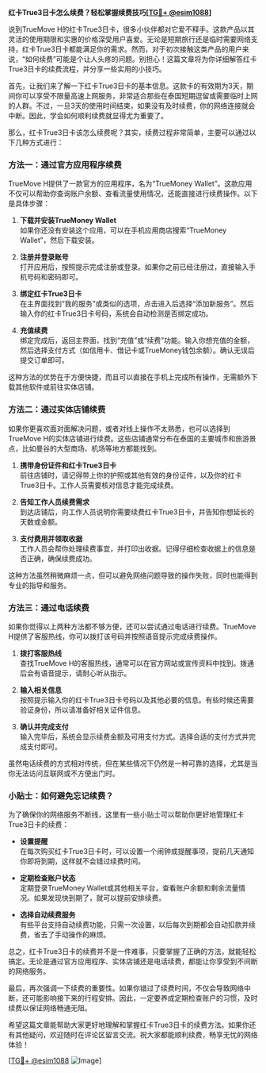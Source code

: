 **红卡True3日卡怎么续费？轻松掌握续费技巧[[TG💪+ @esim1088](https://t.me/s/esim1088)]**

说到TrueMove H的红卡True3日卡，很多小伙伴都对它爱不释手。这款产品以其灵活的使用期限和实惠的价格深受用户喜爱。无论是短期旅行还是临时需要网络支持，红卡True3日卡都能满足你的需求。然而，对于初次接触这类产品的用户来说，“如何续费”可能是个让人头疼的问题。别担心！这篇文章将为你详细解答红卡True3日卡的续费流程，并分享一些实用的小技巧。

首先，让我们来了解一下红卡True3日卡的基本信息。这款卡的有效期为3天，期间你可以享受不限量高速上网服务，非常适合那些在泰国短期逗留或需要临时上网的人群。不过，一旦3天的使用时间结束，如果没有及时续费，你的网络连接就会中断。因此，学会如何顺利续费就显得尤为重要了。

那么，红卡True3日卡该怎么续费呢？其实，续费过程非常简单，主要可以通过以下几种方式进行：

### 方法一：通过官方应用程序续费

TrueMove H提供了一款官方的应用程序，名为“TrueMoney Wallet”。这款应用不仅可以帮助你查询账户余额、查看流量使用情况，还能直接进行续费操作。以下是具体步骤：

1. **下载并安装TrueMoney Wallet**  
   如果你还没有安装这个应用，可以在手机应用商店搜索“TrueMoney Wallet”，然后下载安装。

2. **注册并登录账号**  
   打开应用后，按照提示完成注册或登录。如果你之前已经注册过，直接输入手机号码和密码即可。

3. **绑定红卡True3日卡**  
   在主界面找到“我的服务”或类似的选项，点击进入后选择“添加新服务”。然后输入你的红卡True3日卡号码，系统会自动检测是否绑定成功。

4. **充值续费**  
   绑定完成后，返回主界面，找到“充值”或“续费”功能。输入你想充值的金额，然后选择支付方式（如信用卡、借记卡或TrueMoney钱包余额）。确认无误后提交订单即可。

这种方法的优势在于方便快捷，而且可以直接在手机上完成所有操作，无需额外下载其他软件或前往实体店铺。

### 方法二：通过实体店铺续费

如果你更喜欢面对面解决问题，或者对线上操作不太熟悉，也可以选择到TrueMove H的实体店铺进行续费。这些店铺通常分布在泰国的主要城市和旅游景点，比如曼谷的大型商场、机场等地方都能找到。

1. **携带身份证件和红卡True3日卡**  
   前往店铺时，请记得带上你的护照或其他有效的身份证件，以及你的红卡True3日卡。工作人员需要核对信息才能完成续费。

2. **告知工作人员续费需求**  
   到达店铺后，向工作人员说明你需要续费红卡True3日卡，并告知你想延长的天数或金额。

3. **支付费用并领取收据**  
   工作人员会帮你处理续费事宜，并打印出收据。记得仔细检查收据上的信息是否正确，确保续费成功。

这种方法虽然稍微麻烦一点，但可以避免网络问题导致的操作失败，同时也能得到专业的指导和服务。

### 方法三：通过电话续费

如果你觉得以上两种方法都不够方便，还可以尝试通过电话进行续费。TrueMove H提供了客服热线，你可以拨打该号码并按照语音提示完成续费操作。

1. **拨打客服热线**  
   查找TrueMove H的客服热线，通常可以在官方网站或宣传资料中找到。拨通后会有语音提示，请耐心听从指示。

2. **输入相关信息**  
   按照提示输入你的红卡True3日卡号码以及其他必要的信息。有些时候还需要验证身份，所以请准备好相关证件信息。

3. **确认并完成支付**  
   输入完毕后，系统会显示续费金额及可用支付方式。选择合适的支付方式并完成支付即可。

虽然电话续费的方式相对传统，但在某些情况下仍然是一种可靠的选择，尤其是当你无法访问互联网或不方便出门时。

### 小贴士：如何避免忘记续费？

为了确保你的网络服务不断线，这里有一些小贴士可以帮助你更好地管理红卡True3日卡的续费：

- **设置提醒**  
  在每次购买红卡True3日卡时，可以设置一个闹钟或提醒事项，提前几天通知你即将到期，这样就不会错过续费时间。

- **定期检查账户状态**  
  定期登录TrueMoney Wallet或其他相关平台，查看账户余额和剩余流量情况。如果发现快到期了，就可以提前安排续费。

- **选择自动续费服务**  
  有些平台支持自动续费功能，只需一次设置，以后每次到期都会自动扣款并续费，省去了手动操作的麻烦。

总之，红卡True3日卡的续费并不是一件难事，只要掌握了正确的方法，就能轻松搞定。无论是通过官方应用程序、实体店铺还是电话续费，都能让你享受到不间断的网络服务。

最后，再次强调一下续费的重要性。如果你错过了续费时间，不仅会导致网络中断，还可能影响接下来的行程安排。因此，一定要养成定期检查账户的习惯，及时续费以保证网络畅通无阻。

希望这篇文章能帮助大家更好地理解和掌握红卡True3日卡的续费方法。如果你还有其他疑问，欢迎随时在评论区留言交流。祝大家都能顺利续费，畅享无忧的网络体验！

[[TG💪+ @esim1088](https://t.me/s/esim1088) ![Image](https://i.postimg.cc/4NQfJmqS/Snipaste-2025-05-13-00-14-12.png)]